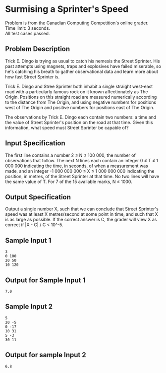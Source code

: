 # Surmising a Sprinter's Speed
Problem is from the Canadian Computing Competition's online grader.\
Time limit: 3 seconds.\
All test cases passed.

## Problem Description
Trick E. Dingo is trying as usual to catch his nemesis the Street Sprinter. His past attempts
using magnets, traps and explosives have failed miserable, so he's catching his breath to gather
observational data and learn more about how fast Street Sprinter is.

Trick E. Dingo and Stree Sprinter both inhabit a single straight west-east road with a particularly
famous rock on it known affectionately as The Origin. Positions on this straight road are measured
numerically according to the distance from The Origin, and using negative numbers for positions
west of The Origin and positive numbers for positions east of The Origin.

The observations by Trick E. Dingo each contain two numbers: a time and the value of Street
Sprinter's position on the road at that time. Given this information, what speed must Street Sprinter
be capable of?

## Input Specification
The first line contains a number 2 ≤ N ≤ 100 000, the number of observations that follow. The
next N lines each contain an integer 0 ≤ T ≤ 1 000 000 indicating the time, in seconds, of
when a measurement was made, and an integer -1 000 000 000 ≤ X ≤ 1 000 000 000 indicating
the position, in metres, of the Street Sprinter at that time. No two lines will have the same value of T.
For 7 of the 15 available marks, N ≤ 1000.

## Output Specification
Output a single number X, such that we can conclude that Street Sprinter's speed was at least X
metres/second at some point in time, and such that X is as large as possible. If the correct answer
is C, the grader will view X as correct if |X - C| / C < 10^-5.

## Sample Input 1
```
3
0 100
20 50
10 120
```

## Output for Sample Input 1
```
7.0
```

## Sample Input 2
```
5
20 -5
0 -17
10 31
5 -3
30 11
```

## Output for sample Input 2
```
6.8
```
